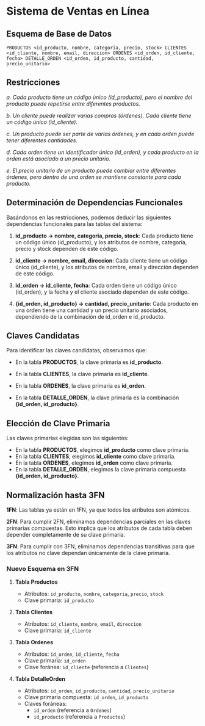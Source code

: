 # **Sistema de Ventas en Línea**

## **Esquema de Base de Datos**

`PRODUCTOS <id_producto, nombre, categoria, precio, stock> CLIENTES <id_cliente, nombre, email, direccion> ORDENES <id_orden, id_cliente, fecha> DETALLE_ORDEN <id_orden, id_producto, cantidad, precio_unitario>`

## **Restricciones**

*a. Cada producto tiene un código único (id_producto), pero el nombre del producto puede repetirse entre diferentes productos.*

*b. Un cliente puede realizar varias compras (órdenes). Cada cliente tiene un código único (id_cliente).*

*c. Un producto puede ser parte de varias órdenes, y en cada orden puede tener diferentes cantidades.*

*d. Cada orden tiene un identificador único (id_orden), y cada producto en la orden está asociado a un precio unitario.*

*e. El precio unitario de un producto puede cambiar entre diferentes órdenes, pero dentro de una orden se mantiene constante para cada producto.*

## **Determinación de Dependencias Funcionales**

Basándonos en las restricciones, podemos deducir las siguientes dependencias funcionales para las tablas del sistema:

1) **id_producto → nombre, categoria, precio, stock**: Cada producto tiene un código único (id_producto), y los atributos de nombre, categoría, precio y stock dependen de este código.
  
2) **id_cliente → nombre, email, direccion**: Cada cliente tiene un código único (id_cliente), y los atributos de nombre, email y dirección dependen de este código.
  
3) **id_orden → id_cliente, fecha**: Cada orden tiene un código único (id_orden), y la fecha y el cliente asociado dependen de este código.
  
4) **{id_orden, id_producto} → cantidad, precio_unitario**: Cada producto en una orden tiene una cantidad y un precio unitario asociados, dependiendo de la combinación de id_orden e id_producto.

## **Claves Candidatas**

Para identificar las claves candidatas, observamos que:

- En la tabla **PRODUCTOS**, la clave primaria es **id_producto**.
  
- En la tabla **CLIENTES**, la clave primaria es **id_cliente**.

- En la tabla **ORDENES**, la clave primaria es **id_orden**.

- En la tabla **DETALLE_ORDEN**, la clave primaria es la combinación **{id_orden, id_producto}**.

## **Elección de Clave Primaria**

Las claves primarias elegidas son las siguientes:

- En la tabla **PRODUCTOS**, elegimos **id_producto** como clave primaria.
- En la tabla **CLIENTES**, elegimos **id_cliente** como clave primaria.
- En la tabla **ORDENES**, elegimos **id_orden** como clave primaria.
- En la tabla **DETALLE_ORDEN**, elegimos la clave primaria compuesta **{id_orden, id_producto}**.

## **Normalización hasta 3FN**

**1FN**: Las tablas ya están en 1FN, ya que todos los atributos son atómicos.

**2FN**: Para cumplir 2FN, eliminamos dependencias parciales en las claves primarias compuestas. Esto implica que los atributos de cada tabla deben depender completamente de su clave primaria.

**3FN**: Para cumplir con 3FN, eliminamos dependencias transitivas para que los atributos no clave dependan únicamente de la clave primaria.

### **Nuevo Esquema en 3FN**

1) **Tabla Productos**
   - Atributos: `id_producto`, `nombre`, `categoria`, `precio`, `stock`
   - Clave primaria: `id_producto`

2) **Tabla Clientes**
   - Atributos: `id_cliente`, `nombre`, `email`, `direccion`
   - Clave primaria: `id_cliente`

3) **Tabla Ordenes**
   - Atributos: `id_orden`, `id_cliente`, `fecha`
   - Clave primaria: `id_orden`
   - Clave foránea: `id_cliente` (referencia a `Clientes`)

4) **Tabla DetalleOrden**
   - Atributos: `id_orden`, `id_producto`, `cantidad`, `precio_unitario`
   - Clave primaria compuesta: `id_orden`, `id_producto`
   - Claves foráneas:
     - `id_orden` (referencia a `Ordenes`)
     - `id_producto` (referencia a `Productos`)